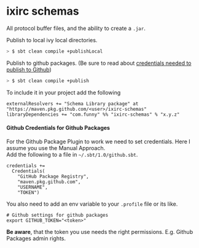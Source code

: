 # ixirc schemas
All protocol buffer files, and the ability to create a `.jar`.

Publish to local ivy local directories.

```bash
> $ sbt clean compile +publishLocal
```

Publish to github packages. (Be sure to read about [credentials needed to publish to Github](#github-credentials-for-github-packages))
```bash
> $ sbt clean compile +publish
```


To include it in your project add the following
```sbtshell
externalResolvers += "Schema Library package" at "https://maven.pkg.github.com/<user>/ixirc-schemas"
libraryDependencies += "com.funny" %% "ixirc-schemas" % "x.y.z"
```


#### Github Credentials for Github Packages
For the Github Package Plugin to work we need to set credentials. Here I assume you use the Manual Approach.  
Add the following to a file in `~/.sbt/1.0/github.sbt`. 
```text
credentials += 
  Credentials(
    "GitHub Package Registry",
    "maven.pkg.github.com",
    "USERNAME",
    "TOKEN")
```
You also need to add an env variable to your `.profile` file or its like.
```text
# Github settings for github packages
export GITHUB_TOKEN="<token>"
```
**Be aware**, that the token you use needs the right permissions. E.g. Github Packages admin rights.